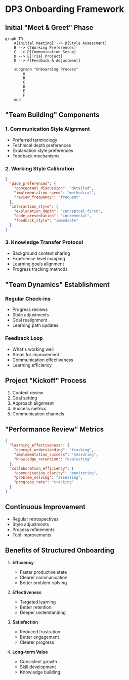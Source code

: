 
# DP3 Onboarding Framework

## Initial "Meet & Greet" Phase
```mermaid
graph TD
    A[Initial Meeting] --> B[Style Assessment]
    B --> C[Working Preferences]
    C --> D[Communication Setup]
    D --> E[Trial Project]
    E --> F[Feedback & Adjustment]

    subgraph "Onboarding Process"
        A
        B
        C
        D
        E
        F
    end
```

## "Team Building" Components

### 1. Communication Style Alignment
- Preferred terminology
- Technical depth preferences
- Explanation style preferences
- Feedback mechanisms

### 2. Working Style Calibration
```json
{
  "pace_preferences": {
    "conceptual_discussion": "detailed",
    "implementation_speed": "methodical",
    "review_frequency": "frequent"
  },
  "interaction_style": {
    "explanation_depth": "conceptual-first",
    "code_presentation": "incremental",
    "feedback_style": "immediate"
  }
}
```

### 3. Knowledge Transfer Protocol
- Background context sharing
- Experience level mapping
- Learning goals alignment
- Progress tracking methods

## "Team Dynamics" Establishment

### Regular Check-ins
- Progress reviews
- Style adjustments
- Goal realignment
- Learning path updates

### Feedback Loop
- What's working well
- Areas for improvement
- Communication effectiveness
- Learning efficiency

## Project "Kickoff" Process
1. Context review
2. Goal setting
3. Approach alignment
4. Success metrics
5. Communication channels

## "Performance Review" Metrics
```json
{
  "learning_effectiveness": {
    "concept_understanding": "tracking",
    "implementation_success": "measuring",
    "knowledge_retention": "evaluating"
  },
  "collaboration_efficiency": {
    "communication_clarity": "monitoring",
    "problem_solving": "assessing",
    "progress_rate": "tracking"
  }
}
```

## Continuous Improvement
- Regular retrospectives
- Style adjustments
- Process refinements
- Tool improvements

## Benefits of Structured Onboarding
1. **Efficiency**
   - Faster productive state
   - Clearer communication
   - Better problem-solving

2. **Effectiveness**
   - Targeted learning
   - Better retention
   - Deeper understanding

3. **Satisfaction**
   - Reduced frustration
   - Better engagement
   - Clearer progress

4. **Long-term Value**
   - Consistent growth
   - Skill development
   - Knowledge building